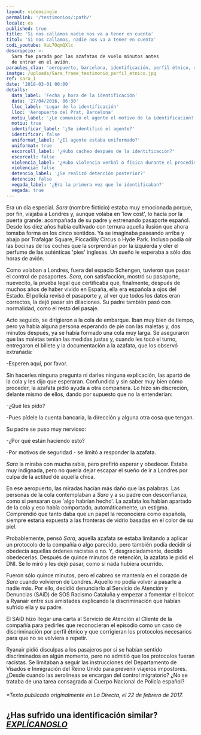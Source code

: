 ```yaml
---
layout: videosingle
permalink: '/testimonios/:path/'
locale: es
published: true
title: 'Si nos callamos nadie nos va a tener en cuenta'
titol: 'Si nos callamos, nadie nos va a tener en cuenta'
codi_youtube: XuL7OqmQXlc
descripcio: >-
  Sara fue parada por las azafatas de vuelo minutos antes
  de entrar en el avión.
paraules_clau: 'aeropuerto, barcelona, identificación, perfil étnico, racismo, ryanair'
imatge: /uploads/Sara_frame_testimonio_perfil_etnico.jpg
ref: sara_1
date: '2018-03-01 00:00'
detalls:
  data_label: 'Fecha y hora de la identificación'
  data: '27/04/2016, 06:30'
  lloc_label: 'Lugar de la identificación'
  lloc: 'Aeropuerto del Prat, Barcelona'
  motiu_label: '¿Le comunicó el agente el motivo de la identificación?'
  motiu: true
  identificar_label: '¿Se identificó el agente?'
  identificar: false
  uniformat_label: '¿El agente estaba uniformado?'
  uniformat: true
  escorcoll_label: '¿Hubo cacheo después de la identificación?'
  escorcoll: false
  violencia_label: '¿Hubo violencia verbal o física durante el procedimiento de identificación y registro?'
  violencia: false
  detencio_label: '¿Se realizó detención posterior?'
  detencio: false
  vegada_label: '¿Era la primera vez que lo identificaban?'
  vegada: true
---
```

Era un día especial. _Sara_ (nombre ficticio) estaba muy emocionada porque, por fin, viajaba a Londres y, aunque volaba en 'low cost', lo hacía por la puerta grande: acompañada de su padre y estrenando pasaporte español. Desde los diez años había cultivado con ternura aquella ilusión que ahora tomaba forma en los cinco sentidos. Ya se imaginaba paseando arriba y abajo por Trafalgar Square, Piccadilly Circus o Hyde Park. Incluso podía oír las bocinas de los coches que la sorprendían por la izquierda y oler el perfume de las auténticas 'pies' inglesas. Un sueño le esperaba a sólo dos horas de avión.

Como volaban a Londres, fuera del espacio Schengen, tuvieron que pasar el control de pasaportes. _Sara_, con satisfacción, mostró su pasaporte, nuevecito, la prueba legal que certificaba que, finalmente, después de muchos años de haber vivido en España, ella era española a ojos del Estado. El policía revisó el pasaporte y, al ver que todos los datos eran correctos, la dejó pasar sin dilaciones. Su padre también pasó con normalidad, como el resto del pasaje.

Acto seguido, se dirigieron a la cola de embarque. Iban muy bien de tiempo, pero ya había alguna persona esperando de pie con las maletas y, dos minutos después, ya se había formado una cola muy larga. Se aseguraron que las maletas tenían las medidas justas y, cuando les tocó el turno, entregaron el billete y la documentación a la azafata, que los observó extrañada:

-Esperen aquí, por favor.

Sin hacerles ninguna pregunta ni darles ninguna explicación, las apartó de la cola y les dijo que esperaran. Confundida y sin saber muy bien cómo proceder, la azafata pidió ayuda a otra compañera. Lo hizo sin discreción, delante mismo de ellos, dando por supuesto que no la entenderían:

-¿Qué les pido?

-Pues pídele la cuenta bancaria, la dirección y alguna otra cosa que tengan.

Su padre se puso muy nervioso:

-¿Por qué están haciendo esto?

-Por motivos de seguridad - se limitó a responder la azafata.

_Sara_ la miraba con mucha rabia, pero prefirió esperar y obedecer. Estaba muy indignada, pero no quería dejar escapar el sueño de ir a Londres por culpa de la actitud de aquella chica.

En ese aeropuerto, las miradas hacían más daño que las palabras. Las personas de la cola contemplaban a _Sara_ y a su padre con desconfianza, como si pensaran que 'algo habrían hecho'. La azafata los habían apartado de la cola y eso había comportado, automáticamente, un estigma. Comprendió que tanto daba que un papel la reconociera como española, siempre estaría expuesta a las fronteras de vidrio basadas en el color de su piel.

Probablemente, pensó _Sara_, aquella azafata se estaba limitando a aplicar un protocolo de la compañía o algo parecido, pero también podía decidir si obedecía aquellas órdenes racistas o no. Y, desgraciadamente, decidió obedecerlas. Después de quince minutos de retención, la azafata le pidió el DNI. Se lo miró y les dejó pasar, como si nada hubiera ocurrido.

Fueron sólo quince minutos, pero el cabreo se mantenía en el corazón de _Sara_ cuando volvieron de Londres. Aquello no podía volver a pasarle a nadie más. Por ello, decidió denunciarlo al Servicio de Atención y Denuncias (SAiD) de SOS Racismo Cataluña y empezar a fomentar el boicot a Ryanair entre sus amistades explicando la discriminación que habían sufrido ella y su padre.

El SAiD hizo llegar una carta al Servicio de Atención al Cliente de la compañía para pedirles que reconocieran el episodio como un caso de discriminación por perfil étnico y que corrigieran los protocolos necesarios para que no se volviera a repetir.

Ryanair pidió disculpas a los pasajeros por si se habían sentido discriminados en algún momento, pero no admitió que los protocolos fueran racistas. Se limitaban a seguir las instrucciones del Departamento de Visados ​​e Inmigración del Reino Unido para prevenir viajeros impostores. ¿Desde cuando las aerolíneas se encargan del control migratorio? ¿No se trataba de una tarea consagrada al Cuerpo Nacional de Policía español?

###### \*Texto publicado originalmente en La Directa, el 22 de febrero de 2017.

## ¿Has sufrido una identificación similar? [**_EXPLÍCANOSLO_**](https://www.paraddepararme.org/inicio/#report-incident)
